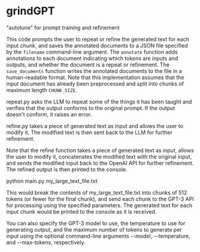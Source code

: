 # grindGPT
"autotune" for prompt training and refinement


This code prompts the user to repeat or refine the generated text for each input chunk, and saves the annotated documents to a JSON file specified by the `filename` command-line argument. The `annotate` function adds annotations to each document indicating which tokens are inputs and outputs, and whether the document is a repeat or refinement. The `save_documents` function writes the annotated documents to the file in a human-readable format. Note that this implementation assumes that the input document has already been preprocessed and split into chunks of maximum length `CHUNK_SIZE`.


repeat.py asks the LLM to repeat some of the things it has been taught and verifies that the output conforms to the original prompt. If the output doesn't conform, it raises an error.

refine.py takes a piece of generated text as input and allows the user to modify it. The modified text is then sent back to the LLM for further refinement.

Note that the refine function takes a piece of generated text as input, allows the user to modify it, concatenates the modified text with the original input, and sends the modified input back to the OpenAI API for further refinement. The refined output is then printed to the console.

python main.py my_large_text_file.txt

This would break the contents of my_large_text_file.txt into chunks of 512 tokens (or fewer for the final chunk), and send each chunk to the GPT-3 API for processing using the specified parameters. The generated text for each input chunk would be printed to the console as it is received.

You can also specify the GPT-3 model to use, the temperature to use for generating output, and the maximum number of tokens to generate per input using the optional command-line arguments --model, --temperature, and --max-tokens, respectively.
